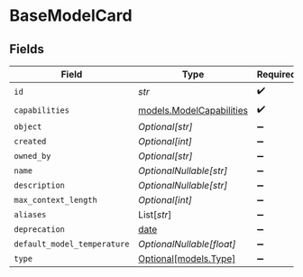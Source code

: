 # BaseModelCard


## Fields

| Field                                                                | Type                                                                 | Required                                                             | Description                                                          |
| -------------------------------------------------------------------- | -------------------------------------------------------------------- | -------------------------------------------------------------------- | -------------------------------------------------------------------- |
| `id`                                                                 | *str*                                                                | :heavy_check_mark:                                                   | N/A                                                                  |
| `capabilities`                                                       | [models.ModelCapabilities](../models/modelcapabilities.md)           | :heavy_check_mark:                                                   | N/A                                                                  |
| `object`                                                             | *Optional[str]*                                                      | :heavy_minus_sign:                                                   | N/A                                                                  |
| `created`                                                            | *Optional[int]*                                                      | :heavy_minus_sign:                                                   | N/A                                                                  |
| `owned_by`                                                           | *Optional[str]*                                                      | :heavy_minus_sign:                                                   | N/A                                                                  |
| `name`                                                               | *OptionalNullable[str]*                                              | :heavy_minus_sign:                                                   | N/A                                                                  |
| `description`                                                        | *OptionalNullable[str]*                                              | :heavy_minus_sign:                                                   | N/A                                                                  |
| `max_context_length`                                                 | *Optional[int]*                                                      | :heavy_minus_sign:                                                   | N/A                                                                  |
| `aliases`                                                            | List[*str*]                                                          | :heavy_minus_sign:                                                   | N/A                                                                  |
| `deprecation`                                                        | [date](https://docs.python.org/3/library/datetime.html#date-objects) | :heavy_minus_sign:                                                   | N/A                                                                  |
| `default_model_temperature`                                          | *OptionalNullable[float]*                                            | :heavy_minus_sign:                                                   | N/A                                                                  |
| `type`                                                               | [Optional[models.Type]](../models/type.md)                           | :heavy_minus_sign:                                                   | N/A                                                                  |